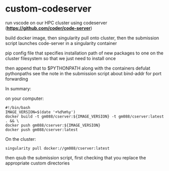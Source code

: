 # custom-codeserver
run vscode on our HPC cluster using codeserver (**https://github.com/coder/code-server**)

build docker image, then
singularity pull onto cluster, then
the submission script launches code-server in a singularity container 

pip config file that specifies installation path of new packages to one on the cluster filesystem so that we just need to install once

then append that to $PYTHONPATH along with the containers defulat pythonpaths 
see the note in the submission script about bind-addr for port forwarding

In summary:

on your computer:
```
#!/bin/bash
IMAGE_VERSION=$(date '+%d%m%y')
docker build -t gm088/cserver:${IMAGE_VERSION} -t gm088/cserver:latest . && \
docker push gm088/cserver:${IMAGE_VERSION}
docker push gm088/cserver:latest
```

On the cluster:
```
singularity pull docker://gm088/cserver:latest
```
then qsub the submission script, first checking that you replace the appropriate custom directories
